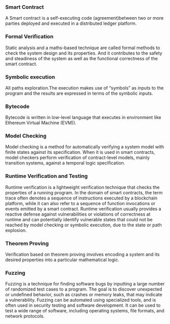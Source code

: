 ### Smart Contract 
A Smart contract is a self-executing code (agreement)between two or more parties deployed and executed in a distributed ledger platform.
### Formal Verification
Static analysis and a maths-based technique are called formal methods to check the system design and its properties. And it contributes to the safety and steadiness of the system as well as the functional correctness of the smart contract.
### Symbolic execution 
All paths exploration.The execution makes use of “symbols” as inputs to the program and the results are expressed in terms of the symbolic inputs.
### Bytecode
Bytecode is written in low-level language that executes in environment like Ethereum Virtual Machine (EVM)). 
### Model Checking
Model checking is a  method for automatically verifying a system model with finite states against its specification. When it is used in smart contracts, model checkers perform verification of contract-level models, mainly transition systems, against a temporal logic specification.
### Runtime Verification and Testing
Runtime verification is a lightweight verification technique that checks the properties of a running program. In the domain of smart contracts, the term trace often denotes a sequence of instructions executed by a blockchain platform, while it can also refer to a sequence of function invocations or events emitted by a smart contract. Runtime verification usually provides a reactive defense against vulnerabilities or violations of correctness at runtime and can potentially identify vulnerable states that could not be reached by model checking or symbolic execution, due to the state or path explosion. 
### Theorem Proving
Verification based on theorem proving involves encoding a system and its desired properties into a particular mathematical logic.
### Fuzzing
Fuzzing is a technique for finding software bugs by inputting a large number of randomized test cases to a program. The goal is to discover unexpected or undefined behavior, such as crashes or memory leaks, that may indicate a vulnerability. Fuzzing can be automated using specialized tools, and is often used in security testing and software development. It can be used to test a wide range of software, including operating systems, file formats, and network protocols.
